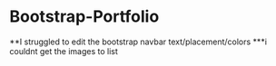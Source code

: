 # Bootstrap-Portfolio

**I struggled to edit the bootstrap navbar text/placement/colors
***i couldnt get the images to list

